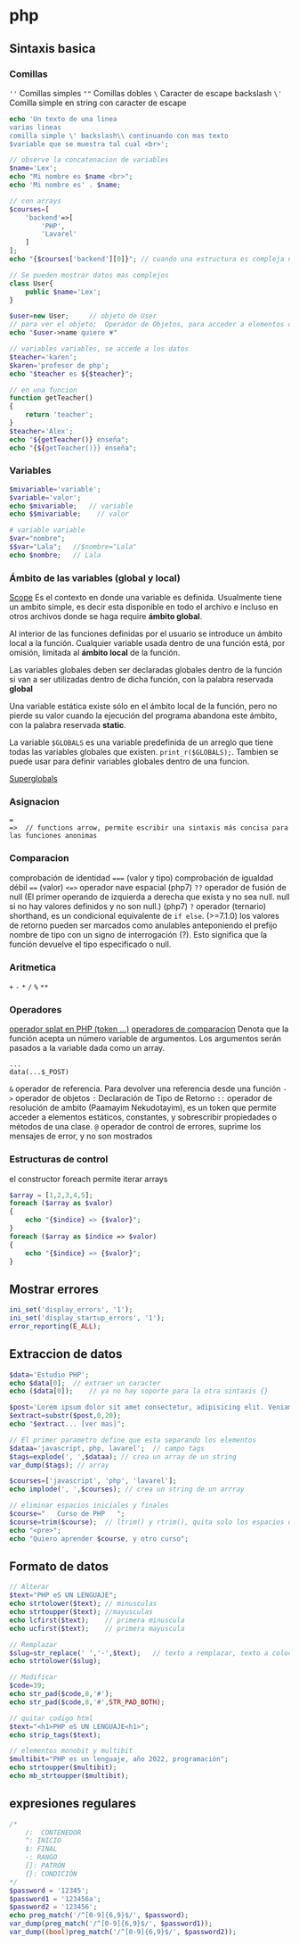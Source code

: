 # php

## Sintaxis basica

### Comillas
```''```     Comillas simples
```""```     Comillas dobles
```\```     Caracter de escape backslash
```\'```    Comilla simple en string con caracter de escape 

```php
echo 'Un texto de una linea
varias lineas
comilla simple \' backslash\\ continuando con mas texto
$variable que se muestra tal cual <br>';

// observe la concatenacion de variables
$name='Lex';
echo "Mi nombre es $name <br>";
echo 'Mi nombre es' . $name;

// con arrays
$courses=[
    'backend'=>[
        'PHP',
        'Lavarel'
    ]
];
echo "{$courses['backend'][0]}"; // cuando una estructura es compleja necesitamos usar llaves

// Se pueden mostrar datos mas complejos 
class User{
    public $name='Lex';
}

$user=new User;     // objeto de User
// para ver el objeto;  Operador de Objetos, para acceder a elementos de objetos, excepto las constantes y estaticos
echo "$user->name quiere 💗"

// variables variables, se accede a los datos
$teacher='karen';
$karen='profesor de php';
echo "$teacher es ${$teacher}";

// en una funcion
function getTeacher()
{
    return 'teacher';
}
$teacher='Alex';
echo "${getTeacher()} enseña";
echo "{${getTeacher()}} enseña";
```

### Variables
```php
$mivariable='variable';
$variable='valor';
echo $mivariable;   // variable
echo $$mivariable;    // valor

# variable variable
$var="nombre";
$$var="Lala";   //$nombre="Lala"
echo $nombre;   // Lala

```
### Ámbito de las variables (global y local)
[Scope](https://www.php.net/manual/es/language.variables.scope.php)
Es el contexto en donde una variable es definida. Usualmente tiene un ambito simple, es decir esta disponible en todo el archivo e incluso en otros archivos donde se haga require __ámbito global__. 

Al interior de las funciones definidas por el usuario se introduce un ámbito local a la función. Cualquier variable usada dentro de una función está, por omisión, limitada al __ámbito local__ de la función. 

Las variables globales deben ser declaradas globales dentro de la función si van a ser utilizadas dentro de dicha función, con la palabra reservada __global__

Una variable estática existe sólo en el ámbito local de la función, pero no pierde su valor cuando la ejecución del programa abandona este ámbito, con la palabra reservada __static__. 

La variable ```$GLOBALS``` es una variable predefinida de un arreglo que tiene todas las variables globales que existen. ```print_r($GLOBALS);```. Tambien se puede usar para definir variables globales dentro de una funcion.

[Superglobals](https://www.php.net/manual/es/language.variables.superglobals.php)

### Asignacion
```
=
=>  // functions arrow, permite escribir una sintaxis más concisa para las funciones anonimas
```


### Comparacion
 comprobación de identidad ```===``` (valor y tipo)
 comprobación de igualdad débil ```==``` (valor)
 ```<=>``` operador nave espacial (php7)
 ```??``` operador de fusión de null (El primer operando de izquierda a derecha que exista y no sea null. null si no hay valores definidos y no son null.) (php7)
 ```?``` operador (ternario) shorthand, es un condicional equivalente de ```if else```. (>=7.1.0) los valores de retorno pueden ser marcados como anulables anteponiendo el prefijo nombre de tipo con un signo de interrogación (?). Esto significa que la función devuelve el tipo especificado o null.


### Aritmetica
```+```
```-```
```*```
```/```
```%```
```**```

### Operadores

[operador splat en PHP (token ...)](https://www.php.net/manual/es/functions.arguments.php#functions.variable-arg-list)
[operadores de comparacion](https://www.php.net/manual/es/language.operators.comparison.php)
Denota que la función acepta un número variable de argumentos.
Los argumentos serán pasados a la variable dada como un array.
```
...
data(...$_POST)
```
```&``` operador de referencia. Para devolver una referencia desde una función
```->``` operador de objetos
```:``` Declaración de Tipo de Retorno
```::``` operador de resolución de ambito (Paamayim Nekudotayim), es un token que permite acceder a elementos estáticos, constantes, y sobrescribir propiedades o métodos de una clase.
```@``` operador de control de errores, suprime los mensajes de error, y no son mostrados


### Estructuras de control
el constructor foreach permite iterar arrays
```php
$array = [1,2,3,4,5];
foreach ($array as $valor)  
{
    echo "{$indice} => {$valor}";
}
foreach ($array as $indice => $valor) 
{
    echo "{$indice} => {$valor}";
}
```


## Mostrar errores
```php
ini_set('display_errors', '1');
ini_set('display_startup_errors', '1');
error_reporting(E_ALL);
```


## Extraccion de datos
```php
$data='Estudio PHP';
echo $data[0];  // extraer un caracter
echo ($data[0]);    // ya no hay soporte para la otra sintaxis {}

$post='Lorem ipsum dolor sit amet consectetur, adipisicing elit. Veniam ducimus aut vel quasi magnam non aperiam. Maxime reiciendis fugit quisquam dolorem iure deserunt a voluptatem, ab aspernatur illum minima esse?';
$extract=substr($post,0,20);
echo "$extract... [ver mas]";

// El primer parametro define que esta separando los elementos
$dataa='javascript, php, lavarel';  // campo tags
$tags=explode(', ',$dataa); // crea un array de un string
var_dump($tags); // array

$courses=['javascript', 'php', 'lavarel'];
echo implode(', ',$courses); // crea un string de un arrray

// eliminar espacios iniciales y finales
$course="   Curso de PHP   ";
$course=trim($course);  // ltrim() y rtrim(), quita solo los espacios del lado indicado
echo "<pre>";
echo "Quiero aprender $course, y otro curso";
```


## Formato de datos
```php
// Alterar
$text="PHP eS UN LENGUAJE";
echo strtolower($text); // minusculas
echo strtoupper($text); //mayusculas
echo lcfirst($text);    // primera minuscula
echo ucfirst($text);    // primera mayuscula

// Remplazar
$slug=str_replace(' ','-',$text);   // texto a remplazar, texto a colocar
echo strtolower($slug);

// Modificar
$code=39;
echo str_pad($code,8,'#');
echo str_pad($code,8,'#',STR_PAD_BOTH);

// quitar codigo html
$text="<h1>PHP eS UN LENGUAJE<h1>";
echo strip_tags($text);

// elementos monobit y multibit
$multibit="PHP es un lenguaje, año 2022, programación";
echo strtoupper($multibit);
echo mb_strtoupper($multibit);
```


## expresiones regulares
```php
/*
    /:  CONTENEDOR
    ^: INICIO
    $: FINAL
    -: RANGO
    []: PATRÓN 
    {}: CONDICIÓN
*/
$password = '12345';
$password1 = '123456a';
$password2 = '123456';
echo preg_match('/^[0-9]{6,9}$/', $password);
var_dump(preg_match('/^[0-9]{6,9}$/', $password1));
var_dump((bool)preg_match('/^[0-9]{6,9}$/', $password2));
```




